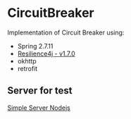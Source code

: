 # CircuitBreaker
Implementation of Circuit Breaker using: 
  - Spring 2.7.11
  - [Resilience4j - v1.7.0](https://resilience4j.readme.io/v1.7.0/docs)
  - okhttp
  - retrofit
  

## Server for test
[Simple Server Nodejs](https://github.com/iuribezerra/simpleServer)
